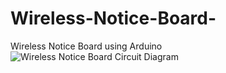 # Wireless-Notice-Board-
Wireless Notice Board using Arduino
![Wireless Notice Board Circuit Diagram](https://user-images.githubusercontent.com/110216532/181699372-d402dd70-b3d3-4478-a1c8-899b1e732b76.png)
